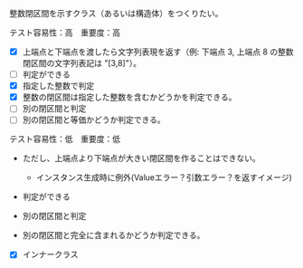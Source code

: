 整数閉区間を示すクラス（あるいは構造体）をつくりたい。

テスト容易性：高　重要度：高
- [x] 上端点と下端点を渡したら文字列表現を返す（例: 下端点 3, 上端点 8 の整数閉区間の文字列表記は "[3,8]"）。
- [ ] 判定ができる
 - [x] 指定した整数で判定
  - [x] 整数の閉区間は指定した整数を含むかどうかを判定できる。 
 - [ ] 別の閉区間と判定
  - [ ] 別の閉区間と等価かどうか判定できる。
 
テスト容易性：低　重要度：低

- ただし、上端点より下端点が大きい閉区間を作ることはできない。
  - インスタンス生成時に例外(Valueエラー？引数エラー？を返すイメージ)

- 判定ができる
 - 別の閉区間と判定
  - 別の閉区間と完全に含まれるかどうか判定できる。

- [x] インナークラス
    
    
